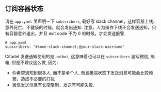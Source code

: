 ## 订阅容器状态

请在 `app.yaml` 里声明一下 `subscribers`, 最好写 slack channel，这样容器上线、意外死亡、不健康的时候，就会发出通知.
注意，人为操作下线不会发送通知，只有容器意外退出，并且 exit code 不为 0 的时候，才会发送报警.

```
# app.yaml
subscribers: "#some-slack-channel;@your-slack-username"
```

Citadel 发送通知使用的是 `notbot`, 这意味着也可以在 `subscribers` 里写微信, 邮箱, 但是不建议这么做, 因为:

* 你希望通知到很多人, 而不是单个人, 而且极端状态下发送消息可能会比较频繁，造成不必要的打扰
* 微信发送消息有长度限制，发送有可能失败.
